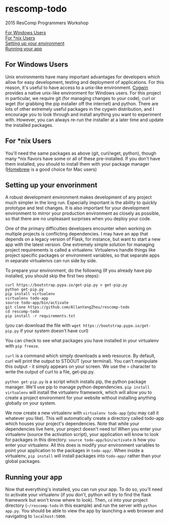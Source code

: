 # rescomp-todo
2015 ResComp Programmers Workshop

[For Windows Users](#windows)<br />
[For *nix Users](#unix)<br />
[Setting up your environment](#env)<br />
[Running your app](#running)<br />

<a name="windows"></a>
## For Windows Users

Unix environments have many important advantages for developers which allow for easy development, testing and deployment of applications. For this reason, it's useful to have access to a unix-like environment. [Cygwin](https://www.cygwin.com/) provides a native unix-like environment for Windows users. For this project in particular, we require git (for managing changes to your code), curl or wget (for grabbing the pip installer off the internet) and python. There are lots of other extremely useful packages in the cygwin distribution, and I encourage you to look through and install anything you want to experiment with. However, you can always re-run the installer at a later time and update the installed packages.

<a name="unix"></a>
## For *nix Users
You'll need the same packages as above (git, curl/wget, python), though many *nix flavors have some or all of these pre-installed. If you don't have them installed, you should to install them with your package manager ([Homebrew](http://brew.sh) is a good choice for Mac users)

<a name="env"></a>
## Setting up your envorinment

A robust development environment makes development of any project much simpler in the long run. Especially important is the ability to quickly prototype and test changes. It is also important for your development environment to mirror your production environment as closely as possible, so that there are no unpleasant surprises when you deploy your code.

One of the primary difficulties developers encounter when working on multiple projects is conflicting dependencies. I may have an app that depends on a legacy version of Flask, for instance, but want to start a new app with the latest version. One extremely simple solution for managing project requirements is called a virtualenv. Virtualenvs handle things like project specific packages or environment variables, so that separate apps in separate virtualenvs can run side by side.

To prepare your environment, do the following (If you already have pip installed, you should skip the first two steps):
```
curl https://bootstrap.pypa.io/get-pip.py > get-pip.py
python get-pip.py
pip install virtualenv
virtualenv todo-app
source todo-app/bin/activate
git clone https://github.com/AllanYangZhou/rescomp-todo
cd rescomp-todo
pip install -r requirements.txt
```
 (you can download the file with `wget https://bootstrap.pypa.io/get-pip.py` if your system doesn't have curl)
 
 You can check to see what packages you have installed in your virtualenv with `pip freeze`.

`curl` is a command which simply downloads a web resource. By default, curl will print the output to STDOUT (your terminal). You can't manipulate this output - it simply appears on your screen. We use the `>` character to write the output of curl to a file, get-pip.py.

`python get-pip.py` is a script which installs pip, the python package manager. We'll use pip to manage python dependencies. `pip install virtualenv` will install the virtualenv framework, which will allow you to create a project environment for your website without installing anything globally on your system.

We now create a new virtualenv with `virtualenv todo-app` (you may call it whatever you like). This will automatically create a directory called todo-app which houses your project's dependencies. Note that while your dependencies live here, your project doesn't need to! When you enter your virtualenv (source the activation script), your application will know to look for packages in this directory. `source todo-app/bin/activate` is how you enter your virtualenv. All this does is modify your environment variables to point your application to the packages in `todo-app/`. When inside a virtualenv, `pip install` will install packages into `todo-app/` rather than your global packages.

<a name="running"></a>
## Running your app

Now that everything's installed, you can run your app. To do so, you'll need to activate your virtualenv (if you don't, python will try to find the flask framework but won't know where to look). Then, `cd` into your project directory (`~/rescomp-todo` in this example) and run the server with `python app.py`. You should be able to view the app by launching a web browser and navigating to `localhost:5000`.

